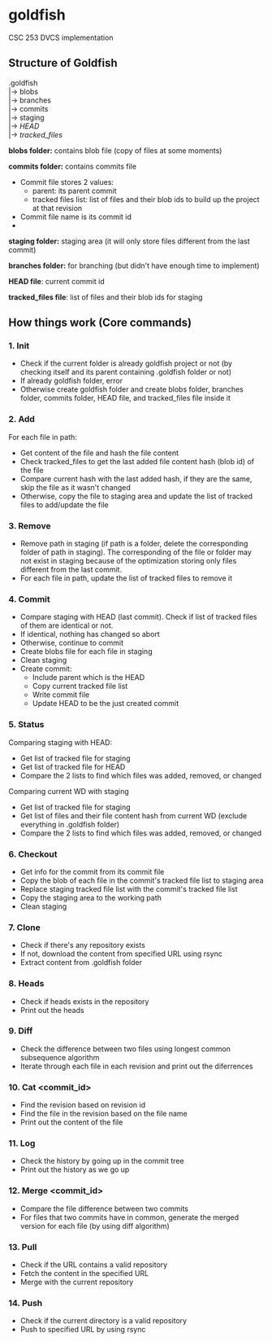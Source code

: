 # goldfish
CSC 253 DVCS implementation

## Structure of Goldfish

.goldfish <br>
|-> blobs <br>
|-> branches <br>
|-> commits <br>
|-> staging <br>
|-> *HEAD* <br>
|-> *tracked_files* <br>

**blobs folder:** contains blob file (copy of files at some moments)

**commits folder:** contains commits file
- Commit file stores 2 values:
  - parent: its parent commit
  - tracked files list: list of files and their blob ids to build up the project at that revision
- Commit file name is its commit id
- 
**staging folder:** staging area (it will only store files different from the last commit)

**branches folder:** for branching (but didn't have enough time to implement)

**HEAD file**: current commit id

**tracked_files file**: list of files and their blob ids for staging

## How things work (Core commands)
### 1. Init
- Check if the current folder is already goldfish project or not (by checking itself and its parent containing .goldfish folder or not)
- If already goldfish folder, error
- Otherwise create goldfish folder and create blobs folder, branches folder, commits folder, HEAD file, and tracked_files file inside it
### 2. Add <path>
For each file in path:
- Get content of the file and hash the file content
- Check tracked_files to get the last added file content hash (blob id) of the file
- Compare current hash with the last added hash, if they are the same, skip the file as it wasn't changed
- Otherwise, copy the file to staging area and update the list of tracked files to add/update the file

### 3. Remove <path>
- Remove path in staging (if path is a folder, delete the corresponding folder of path in staging). The corresponding of the file or folder may not exist in staging because of the optimization storing only files different from the last commit.
- For each file in path, update the list of tracked files to remove it

### 4. Commit
- Compare staging with HEAD (last commit). Check if list of tracked files of them are identical or not.
- If identical, nothing has changed so abort
- Otherwise, continue to commit
- Create blobs file for each file in staging
- Clean staging
- Create commit:
  - Include parent which is the HEAD
  - Copy current tracked file list
  - Write commit file
  - Update HEAD to be the just created commit

### 5. Status
Comparing staging with HEAD:
- Get list of tracked file for staging
- Get list of tracked file for HEAD
- Compare the 2 lists to find which files was added, removed, or changed

Comparing current WD with staging
- Get list of tracked file for staging
- Get list of files and their file content hash from current WD (exclude everything in .goldfish folder)
- Compare the 2 lists to find which files was added, removed, or changed

### 6. Checkout <commit>
- Get info for the commit from its commit file
- Copy the blob of each file in the commit's tracked file list to staging area
- Replace staging tracked file list with the commit's tracked file list
- Copy the staging area to the working path
- Clean staging

### 7. Clone <url>
- Check if there's any repository exists
- If not, download the content from specified URL using rsync
- Extract content from .goldfish folder

### 8. Heads
- Check if heads exists in the repository
- Print out the heads

### 9. Diff <commit> <commit>
- Check the difference between two files using longest common subsequence algorithm
- Iterate through each file in each revision and print out the diferrences

### 10. Cat <commit_id> <path>
- Find the revision based on revision id
- Find the file in the revision based on the file name
- Print out the content of the file

### 11. Log
- Check the history by going up in the commit tree
- Print out the history as we go up

### 12. Merge <commit_id>
- Compare the file difference between two commits
- For files that two commits have in common, generate the merged version for each file (by using diff algorithm)

### 13. Pull <url>
- Check if the URL contains a valid repository
- Fetch the content in the specified URL
- Merge with the current repository

### 14. Push <url>
- Check if the current directory is a valid repository
- Push to specified URL by using rsync